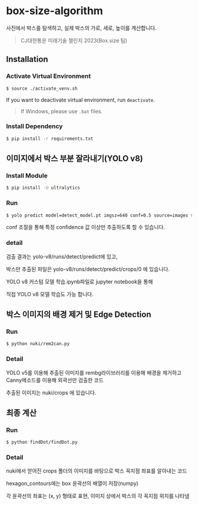 # box-size-algorithm

사진에서 박스를 탐색하고, 실제 박스의 가로, 세로, 높이를 계산합니다.

> CJ대한통운 미래기술 챌린지 2023(Box.size 팀)

## Installation

### Activate Virtual Environment

```sh
$ source ./activate_venv.sh
```

If you want to deactivate virtual environment, run `deactivate`.

> If Windows, please use `.bat` files.

### Install Dependency

```sh
$ pip install -r requirements.txt
```

## 이미지에서 박스 부분 잘라내기(YOLO v8)

### Install Module

```sh
$ pip install -U ultralytics
```

### Run

```sh
$ yolo predict model=detect_model.pt imgsz=640 conf=0.5 source=images save_crop=True
```
conf 조절을 통해 특정 confidence 값 이상만 추출하도록 할 수 있습니다.

### detail

검출 결과는 yolo-v8/runs/detect/predict에 있고,

박스만 추출된 파일은 yolo-v8/runs/detect/predict/crops/0 에 있습니다.

YOLO v8 커스텀 모델 학습.ipynb파일로 jupyter notebook을 통해 

직접 YOLO v8 모델 학습도 가능 합니다.

## 박스 이미지의 배경 제거 및 Edge Detection

### Run

```sh
$ python nuki/rem2can.py
```

### Detail

YOLO v5를 이용해 추출된 이미지를 
rembg라이브러리를 이용해 배경을 제거하고 
Canny메소드를 이용해 외곽선만 검출한 코드

추출된 이미지는 nuki/crops 에 있습니다.

## 최종 계산

### Run

```sh
$ python findDot/findDot.py
```

### Detail

nuki에서 얻어진 crops 폴더의 이미지를 바탕으로 박스 꼭지점 좌표를 알아내는 코드

hexagon_contours에는 box 윤곽선의 배열이 저장(numpy)

각 윤곽선의 좌표는 (x, y) 형태로 표현, 이미지 상에서 박스의 각 꼭지점 위치를 나타냄